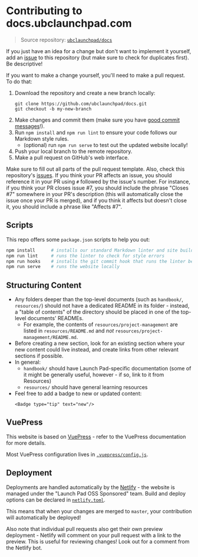 # Contributing to docs.ubclaunchpad.com

> Source repository: [`ubclaunchpad/docs`](https://github.com/ubclaunchpad/docs)

If you just have an idea for a change but don't want to implement it yourself,
add an [issue](https://github.com/ubclaunchpad/docs/issues) to this repository
(but make sure to check for duplicates first). Be descriptive!

If you want to make a change yourself, you'll need to make a pull request.
To do that:

1. Download the repository and create a new branch locally:
   ```
   git clone https://github.com/ubclaunchpad/docs.git
   git checkout -b my-new-branch
   ```
2. Make changes and commit them (make sure you have
  [good commit messages](https://chris.beams.io/posts/git-commit/#seven-rules)!).
3. Run `npm install` and `npm run lint` to ensure your code follows our Markdown style rules.
   * (optional) run `npm run serve` to test out the updated website locally!
4. Push your local branch to the remote repository.
5. Make a pull request on GitHub's web interface.

Make sure to fill out all parts of the pull request template.
Also, check this repository's [issues](https://github.com/ubclaunchpad/docs/issues).
If you think your PR affects an issue, you should reference it in your PR using
`#` followed by the issue's number. For instance, if you think your PR closes
issue #7, you should include the phrase "Closes #7" somewhere in your PR's
description (this will automatically close the issue once your PR is merged),
and if you think it affects but doesn't close it, you should include a phrase
like "Affects #7".

## Scripts

This repo offers some `package.json` scripts to help you out:

```sh
npm install      # installs our standard Markdown linter and site builder
npm run lint     # runs the linter to check for style errors
npm run hooks    # installs the git commit hook that runs the linter before you commit
npm run serve    # runs the website locally
```

## Structuring Content <Badge type="tip" text="new"/>

* Any folders deeper than the top-level documents (such as `handbook/`, `resources/`) should not have a dedicated README in its folder - instead, a "table of contents" of the directory should be placed in one of the top-level documents' READMEs.
  * For example, the contents of `resources/project-management` are listed in `resources/README.md` and *not* `resources/project-management/README.md`.
* Before creating a new section, look for an existing section where your new content could live instead, and create links from other relevant sections if possible.
* In general:
  * `handbook/` should have Launch Pad-specific documentation (some of it might be generally useful, however - if so, link to it from Resources)
  * `resources/` should have general learning resources
* Feel free to add a badge to new or updated content:
  ```
  <Badge type="tip" text="new"/>
  ```

## VuePress

This website is based on [VuePress](https://vuepress.vuejs.org/guide/) - refer to the
VuePress documentation for more details.

Most VuePress configuration lives in [`.vuepress/config.js`](./.vuepress/config.js).

## Deployment

Deployments are handled automatically by the [Netlify](https://www.netlify.com/) - the website is managed under the "Launch Pad OSS Sponsored" team. Build and deploy options can be declared in [`netlify.toml`](./netlify.toml).

This means that when your changes are merged to `master`, your contribution will automatically be deployed!

Also note that individual pull requests also get their own preview deployment - Netlify will comment on your pull request with a link to the preview. This is useful for reviewing changes! Look out for a comment from the Netlify bot.
